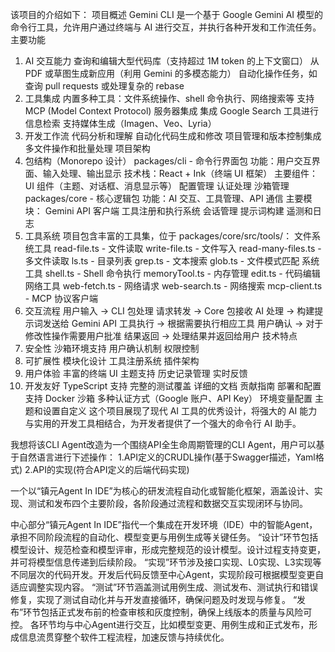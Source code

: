 该项目的介绍如下：
项目概述
Gemini CLI 是一个基于 Google Gemini AI 模型的命令行工具，允许用户通过终端与 AI 进行交互，并执行各种开发和工作流任务。
主要功能
1. AI 交互能力
查询和编辑大型代码库（支持超过 1M token 的上下文窗口）
从 PDF 或草图生成新应用（利用 Gemini 的多模态能力）
自动化操作任务，如查询 pull requests 或处理复杂的 rebase
2. 工具集成
内置多种工具：文件系统操作、shell 命令执行、网络搜索等
支持 MCP (Model Context Protocol) 服务器集成
集成 Google Search 工具进行信息检索
支持媒体生成（Imagen、Veo、Lyria）
3. 开发工作流
代码分析和理解
自动化代码生成和修改
项目管理和版本控制集成
多文件操作和批量处理
项目架构
1. 包结构（Monorepo 设计）
packages/cli - 命令行界面包
功能：用户交互界面、输入处理、输出显示
技术栈：React + Ink（终端 UI 框架）
主要组件：
UI 组件（主题、对话框、消息显示等）
配置管理
认证处理
沙箱管理
packages/core - 核心逻辑包
功能：AI 交互、工具管理、API 通信
主要模块：
Gemini API 客户端
工具注册和执行系统
会话管理
提示词构建
遥测和日志
2. 工具系统
项目包含丰富的工具集，位于 packages/core/src/tools/：
文件系统工具
read-file.ts - 文件读取
write-file.ts - 文件写入
read-many-files.ts - 多文件读取
ls.ts - 目录列表
grep.ts - 文本搜索
glob.ts - 文件模式匹配
系统工具
shell.ts - Shell 命令执行
memoryTool.ts - 内存管理
edit.ts - 代码编辑
网络工具
web-fetch.ts - 网络请求
web-search.ts - 网络搜索
mcp-client.ts - MCP 协议客户端
3. 交互流程
用户输入 → CLI 包处理
请求转发 → Core 包接收
AI 处理 → 构建提示词发送给 Gemini API
工具执行 → 根据需要执行相应工具
用户确认 → 对于修改性操作需要用户批准
结果返回 → 处理结果并返回给用户
技术特点
1. 安全性
沙箱环境支持
用户确认机制
权限控制
2. 可扩展性
模块化设计
工具注册系统
插件架构
3. 用户体验
丰富的终端 UI
主题支持
历史记录管理
实时反馈
4. 开发友好
TypeScript 支持
完整的测试覆盖
详细的文档
贡献指南
部署和配置
支持 Docker 沙箱
多种认证方式（Google 账户、API Key）
环境变量配置
主题和设置自定义
这个项目展现了现代 AI 工具的优秀设计，将强大的 AI 能力与实用的开发工具相结合，为开发者提供了一个强大的命令行 AI 助手。


我想将该CLI Agent改造为一个围绕API全生命周期管理的CLI Agent，用户可以基于自然语言进行下述操作：
1.API定义的CRUDL操作(基于Swagger描述，Yaml格式)
2.API的实现(符合API定义的后端代码实现)


一个以“镇元Agent In IDE”为核心的研发流程自动化或智能化框架，涵盖设计、实现、测试和发布四个主要阶段，各阶段通过流程和数据交互实现闭环与协同。

中心部分“镇元Agent In IDE”指代一个集成在开发环境（IDE）中的智能Agent，承担不同阶段流程的自动化、模型变更与用例生成等关键任务。
“设计”环节包括模型设计、规范检查和模型评审，形成完整规范的设计模型。设计过程支持变更，并可将模型信息传递到后续阶段。
“实现”环节涉及接口实现、L0实现、L3实现等不同层次的代码开发。开发后代码反馈至中心Agent，实现阶段可根据模型变更自适应调整实现内容。
“测试”环节涵盖测试用例生成、测试发布、测试执行和错误修复，实现了测试自动化并与开发直接循环，确保问题及时发现与修复。
“发布”环节包括正式发布前的检查审核和灰度控制，确保上线版本的质量与风险可控。
各环节均与中心Agent进行交互，比如模型变更、用例生成和正式发布，形成信息流贯穿整个软件工程流程，加速反馈与持续优化。
